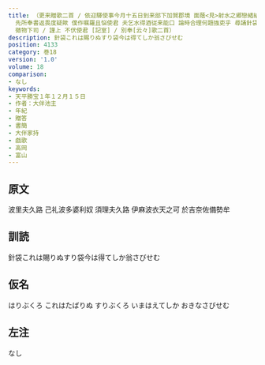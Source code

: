 ```yaml
---
title: （更来贈歌二首 / 依迎驛使事今月十五日到来部下加賀郡境 面蔭<見>射水之郷戀緒結深海之村 身異胡馬心悲北風 乗月徘徊曽無所為 稍開来<封>其辞[云<々>]者
  先所奉書返畏度疑歟 僕作嘱羅且悩使君 夫乞水得酒従来能口 論時合理何題強吏乎 尋誦針袋詠詞泉酌不渇 抱膝獨咲能ニ旅愁 陶然遣日何慮何思 短筆不宣 / 勝寶元年十二月十五日
  徴物下司 / 謹上 不伏使君 [記室] / 別奉[云々]歌二首）
description: 針袋これは賜りぬすり袋今は得てしか翁さびせむ
position: 4133
category: 巻18
version: '1.0'
volume: 18
comparison:
- なし
keywords:
- 天平勝宝１年１２月１５日
- 作者：大伴池主
- 年紀
- 贈答
- 書簡
- 大伴家持
- 戯歌
- 高岡
- 富山
---
```


## 原文

波里夫久路 己礼波多婆利奴 須理夫久路 伊麻波衣天之可 於吉奈佐備勢牟

## 訓読

針袋これは賜りぬすり袋今は得てしか翁さびせむ

## 仮名

はりぶくろ これはたばりぬ すりぶくろ いまはえてしか おきなさびせむ

## 左注

なし
